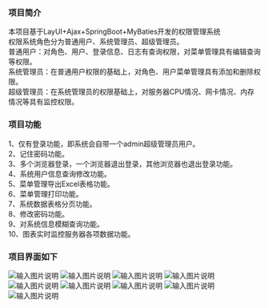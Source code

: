 ### 项目简介
本项目基于LayUI+Ajax+SpringBoot+MyBaties开发的权限管理系统  
权限系统角色分为普通用户、系统管理员、超级管理员。  
普通用户：对角色、用户、登录信息、日志有查询权限，对菜单管理具有编辑查询等权限。  
系统管理员：在普通用户权限的基础上，对角色、用户菜单管理具有添加和删除权限。  
超级管理员：在系统管理员的权限基础上，对服务器CPU情况、网卡情况、内存情况等具有监控权限。  

### 项目功能
1、仅有登录功能，即系统会自带一个admin超级管理员用户。  
2、记住密码功能。  
3、多个浏览器登录，一个浏览器退出登录，其他浏览器也退出登录功能。  
4、系统用户信息查询修改功能。  
5、菜单管理导出Excel表格功能。  
6、菜单管理打印功能。  
7、系统数据表格分页功能。  
8、修改密码功能。  
9、对系统信息模糊查询功能。  
10、图表实时监控服务器各项数据功能。  

### 项目界面如下
![输入图片说明](https://images.gitee.com/uploads/images/2021/0605/143704_4f8b85ca_7476070.jpeg "QQ截图20210604230402.jpg")
![输入图片说明](https://images.gitee.com/uploads/images/2021/0605/143716_eb38ab9a_7476070.jpeg "QQ截图20210604234553.jpg")
![输入图片说明](https://images.gitee.com/uploads/images/2021/0605/143725_dcdbf1c0_7476070.jpeg "QQ截图20210604234603.jpg")
![输入图片说明](https://images.gitee.com/uploads/images/2021/0605/143736_f4e554cb_7476070.jpeg "QQ截图20210605001407.jpg")
![输入图片说明](https://images.gitee.com/uploads/images/2021/0605/143747_621eda65_7476070.jpeg "QQ截图20210605001412.jpg")
![输入图片说明](https://images.gitee.com/uploads/images/2021/0605/143758_65bbb778_7476070.jpeg "QQ截图20210605001417.jpg")
![输入图片说明](https://images.gitee.com/uploads/images/2021/0605/143805_03b22530_7476070.jpeg "QQ截图20210605001438.jpg")
![输入图片说明](https://images.gitee.com/uploads/images/2021/0605/143813_6de94ece_7476070.jpeg "QQ截图20210605001443.jpg")
![输入图片说明](https://images.gitee.com/uploads/images/2021/0605/143821_f926cd67_7476070.jpeg "QQ截图20210605001450.jpg")
